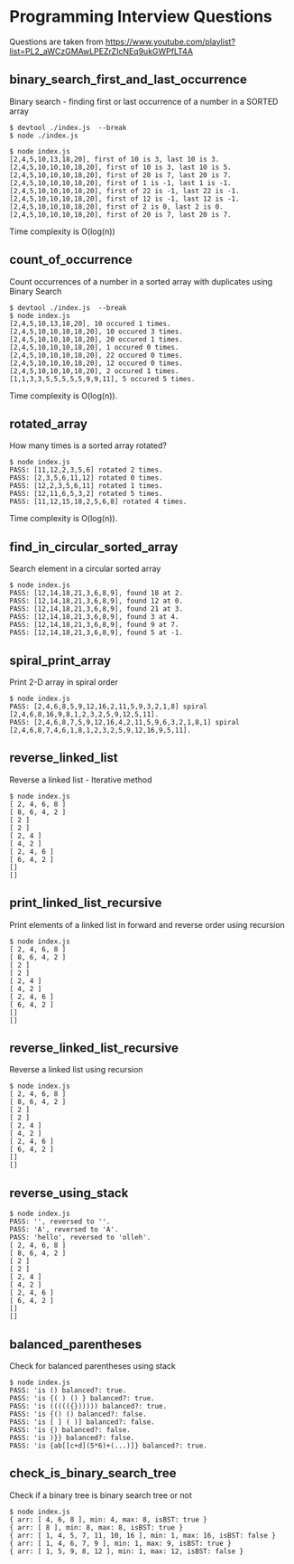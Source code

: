 # Programming Interview Questions

Questions are taken from https://www.youtube.com/playlist?list=PL2_aWCzGMAwLPEZrZIcNEq9ukGWPfLT4A



## binary_search_first_and_last_occurrence
Binary search - finding first or last occurrence of a number in a SORTED array
```
$ devtool ./index.js  --break
$ node ./index.js

$ node index.js
[2,4,5,10,13,18,20], first of 10 is 3, last 10 is 3.
[2,4,5,10,10,10,18,20], first of 10 is 3, last 10 is 5.
[2,4,5,10,10,10,18,20], first of 20 is 7, last 20 is 7.
[2,4,5,10,10,10,18,20], first of 1 is -1, last 1 is -1.
[2,4,5,10,10,10,18,20], first of 22 is -1, last 22 is -1.
[2,4,5,10,10,10,18,20], first of 12 is -1, last 12 is -1.
[2,4,5,10,10,10,18,20], first of 2 is 0, last 2 is 0.
[2,4,5,10,10,10,18,20], first of 20 is 7, last 20 is 7.
```
Time complexity is O(log(n))

## count_of_occurrence
Count occurrences of a number in a sorted array with duplicates using Binary Search
```
$ devtool ./index.js  --break
$ node index.js
[2,4,5,10,13,18,20], 10 occured 1 times.
[2,4,5,10,10,10,18,20], 10 occured 3 times.
[2,4,5,10,10,10,18,20], 20 occured 1 times.
[2,4,5,10,10,10,18,20], 1 occured 0 times.
[2,4,5,10,10,10,18,20], 22 occured 0 times.
[2,4,5,10,10,10,18,20], 12 occured 0 times.
[2,4,5,10,10,10,18,20], 2 occured 1 times.
[1,1,3,3,5,5,5,5,5,9,9,11], 5 occured 5 times.
```
Time complexity is O(log(n)).

## rotated_array
How many times is a sorted array rotated?
```
$ node index.js
PASS: [11,12,2,3,5,6] rotated 2 times.
PASS: [2,3,5,6,11,12] rotated 0 times.
PASS: [12,2,3,5,6,11] rotated 1 times.
PASS: [12,11,6,5,3,2] rotated 5 times.
PASS: [11,12,15,18,2,5,6,8] rotated 4 times.
```
Time complexity is O(log(n)).

## find_in_circular_sorted_array
Search element in a circular sorted array
```
$ node index.js
PASS: [12,14,18,21,3,6,8,9], found 18 at 2.
PASS: [12,14,18,21,3,6,8,9], found 12 at 0.
PASS: [12,14,18,21,3,6,8,9], found 21 at 3.
PASS: [12,14,18,21,3,6,8,9], found 3 at 4.
PASS: [12,14,18,21,3,6,8,9], found 9 at 7.
PASS: [12,14,18,21,3,6,8,9], found 5 at -1.
```

## spiral_print_array
Print 2-D array in spiral order
```
$ node index.js
PASS: [2,4,6,8,5,9,12,16,2,11,5,9,3,2,1,8] spiral [2,4,6,8,16,9,8,1,2,3,2,5,9,12,5,11].
PASS: [2,4,6,8,7,5,9,12,16,4,2,11,5,9,6,3,2,1,8,1] spiral [2,4,6,8,7,4,6,1,8,1,2,3,2,5,9,12,16,9,5,11].
```

## reverse_linked_list
Reverse a linked list - Iterative method
```
$ node index.js
[ 2, 4, 6, 8 ]
[ 8, 6, 4, 2 ]
[ 2 ]
[ 2 ]
[ 2, 4 ]
[ 4, 2 ]
[ 2, 4, 6 ]
[ 6, 4, 2 ]
[]
[]
```

## print_linked_list_recursive
Print elements of a linked list in forward and reverse order using recursion
```
$ node index.js
[ 2, 4, 6, 8 ]
[ 8, 6, 4, 2 ]
[ 2 ]
[ 2 ]
[ 2, 4 ]
[ 4, 2 ]
[ 2, 4, 6 ]
[ 6, 4, 2 ]
[]
[]
```

## reverse_linked_list_recursive
Reverse a linked list using recursion
```
$ node index.js
[ 2, 4, 6, 8 ]
[ 8, 6, 4, 2 ]
[ 2 ]
[ 2 ]
[ 2, 4 ]
[ 4, 2 ]
[ 2, 4, 6 ]
[ 6, 4, 2 ]
[]
[]
```

## reverse_using_stack
```
$ node index.js
PASS: '', reversed to ''.
PASS: 'A', reversed to 'A'.
PASS: 'hello', reversed to 'olleh'.
[ 2, 4, 6, 8 ]
[ 8, 6, 4, 2 ]
[ 2 ]
[ 2 ]
[ 2, 4 ]
[ 4, 2 ]
[ 2, 4, 6 ]
[ 6, 4, 2 ]
[]
[]
```

## balanced_parentheses
Check for balanced parentheses using stack
```
$ node index.js
PASS: 'is () balanced?: true.
PASS: 'is {( ) () } balanced?: true.
PASS: 'is ((((({}))))) balanced?: true.
PASS: 'is {() () balanced?: false.
PASS: 'is [ ] ( )] balanced?: false.
PASS: 'is {) balanced?: false.
PASS: 'is )}} balanced?: false.
PASS: 'is {ab[[c+d](5*6)+(...)]} balanced?: true.
```
## check_is_binary_search_tree
Check if a binary tree is binary search tree or not
```
$ node index.js
{ arr: [ 4, 6, 8 ], min: 4, max: 8, isBST: true }
{ arr: [ 8 ], min: 8, max: 8, isBST: true }
{ arr: [ 1, 4, 5, 7, 11, 10, 16 ], min: 1, max: 16, isBST: false }
{ arr: [ 1, 4, 6, 7, 9 ], min: 1, max: 9, isBST: true }
{ arr: [ 1, 5, 9, 8, 12 ], min: 1, max: 12, isBST: false }
```